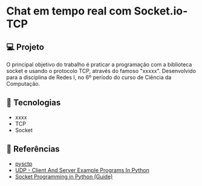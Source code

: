 # Chat em tempo real com Socket.io-TCP

## 💻 Projeto
O principal objetivo do trabalho é praticar a programação com a biblioteca socket e usando o protocolo TCP, através do famoso "xxxxx". Desenvolvido para a disciplina de Redes I, no 6º período do curso de Ciência da Computação.

## 🚀 Tecnologias

- xxxx
- TCP
- Socket

## 📖 Referências

- [pysctp](https://github.com/P1sec/pysctp)
- [UDP - Client And Server Example Programs In Python](https://pythontic.com/modules/socket/udp-client-server-example)
- [Socket Programming in Python (Guide)](https://realpython.com/python-sockets/)
